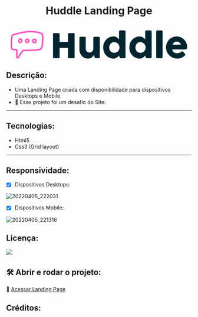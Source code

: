<h1 align="center"> Huddle Landing Page</h1> </br>
<div align="center"> <img  src="https://github.com/Eliezer2000/landingPage/blob/main/images/logo.svg"> </div>

 
 <h2>Descrição:</h2>
 <ul>
 <li>Uma Landing Page criada com disponibilidade para dispositivos Desktops e Mobile.</li>
 <li>🎯 Esse projeto foi um desafio do Site:
 </ul>
 
 ***
 
 <h2>Tecnologias:</h2>
 <ul>
 <li>Html5</li>
 <li>Css3 (Grid layout)</li>
 </ul>
 
 ***
 <h2>Responsividade:</h2>
 
 - [x] Dispositivos Desktops:
 
 ![20220405_222031](https://user-images.githubusercontent.com/95540848/161877275-a12a87c9-807d-4847-bb7e-716b8fff2f6b.gif)
 
 
 - [x] Dispositivos Mobile:
 
 
 ![20220405_221316](https://user-images.githubusercontent.com/95540848/161876193-3ed0b3ab-753b-4ebd-b94f-89a6f23c59ed.gif)
 
 <h2>Licença:</h2>
 
 ![](https://img.shields.io/github/license/Eliezer2000/landingPage)
 
 
 ## 🛠️ Abrir e rodar o projeto:
 
  🔎 [Acessar Landing Page](https://eliezer2000.github.io/landingPage/)
 
 
 ## Créditos:
 
 
 
 
 
